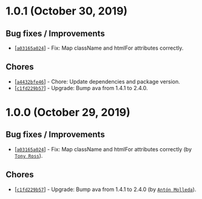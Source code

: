 # 1.0.1 (October 30, 2019)

## Bug fixes / Improvements

* [[`a03165a024`](https://github.com/webhintio/hint/commit/a03165a02426780ec3f42d60b93887266b78a338)] - Fix: Map className and htmlFor attributes correctly.

## Chores

* [[`a4432bfe46`](https://github.com/webhintio/hint/commit/a4432bfe461525881752b89f3447d059dbf4d338)] - Chore: Update dependencies and package version.
* [[`c1fd229b57`](https://github.com/webhintio/hint/commit/c1fd229b576da78685f923c55f1d08d876d4a12e)] - Upgrade: Bump ava from 1.4.1 to 2.4.0.


# 1.0.0 (October 29, 2019)

## Bug fixes / Improvements

* [[`a03165a024`](https://github.com/webhintio/hint/commit/a03165a02426780ec3f42d60b93887266b78a338)] - Fix: Map className and htmlFor attributes correctly (by [`Tony Ross`](https://github.com/antross)).

## Chores

* [[`c1fd229b57`](https://github.com/webhintio/hint/commit/c1fd229b576da78685f923c55f1d08d876d4a12e)] - Upgrade: Bump ava from 1.4.1 to 2.4.0 (by [`Antón Molleda`](https://github.com/molant)).


